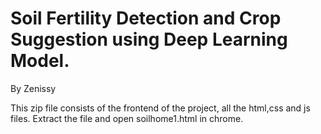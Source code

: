 # Soil Fertility Detection and Crop Suggestion using Deep Learning Model.

By Zenissy

This zip file consists of the frontend of the project, all the html,css and js files.
Extract the file and open soilhome1.html in chrome.
